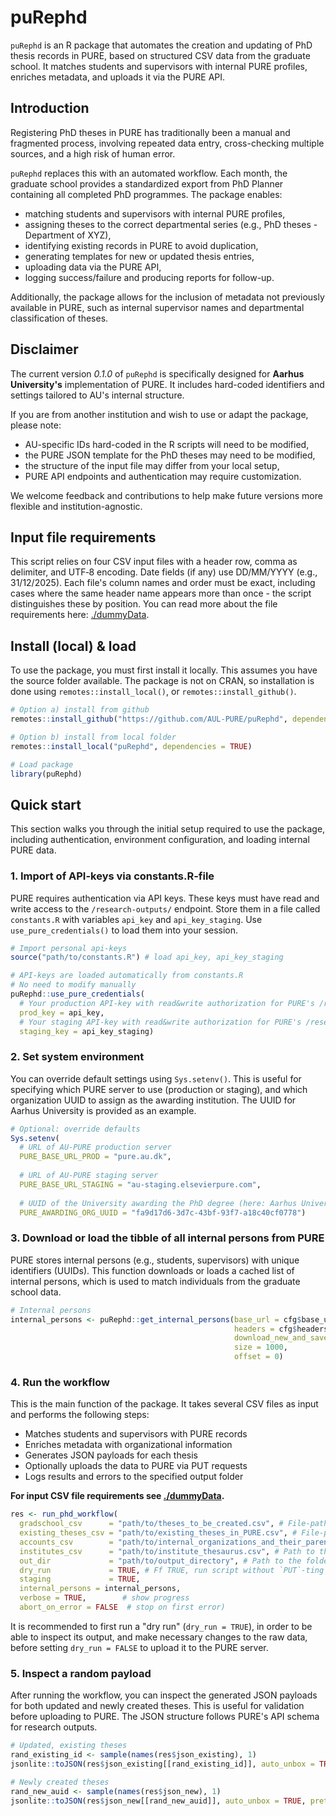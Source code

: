 # puRephd

`puRephd` is an R package that automates the creation and updating of PhD thesis records in PURE, based on structured CSV data from the graduate school. It matches students and supervisors with internal PURE profiles, enriches metadata, and uploads it via the PURE API.


## Introduction

Registering PhD theses in PURE has traditionally been a manual and fragmented process, involving repeated data entry, cross-checking multiple sources, and a high risk of human error.

`puRephd` replaces this with an automated workflow. Each month, the graduate school provides a standardized export from PhD Planner containing all completed PhD programmes. The package enables:

- matching students and supervisors with internal PURE profiles,
- assigning theses to the correct departmental series (e.g., PhD theses - Department of XYZ),
- identifying existing records in PURE to avoid duplication,
- generating templates for new or updated thesis entries,
- uploading data via the PURE API,
- logging success/failure and producing reports for follow-up.

Additionally, the package allows for the inclusion of metadata not previously available in PURE, such as internal supervisor names and departmental classification of theses.


## Disclaimer

The current version _0.1.0_ of `puRephd` is specifically designed for __Aarhus University's__ implementation of PURE. It includes hard-coded identifiers and settings tailored to AU's internal structure.

If you are from another institution and wish to use or adapt the package, please note:

- AU-specific IDs hard-coded in the R scripts will need to be modified,
- the PURE JSON template for the PhD theses may need to be modified,
- the structure of the input file may differ from your local setup,
- PURE API endpoints and authentication may require customization.

We welcome feedback and contributions to help make future versions more flexible and institution-agnostic.


## Input file requirements

This script relies on four CSV input files with a header row, comma as delimiter, and UTF‑8 encoding. Date fields (if any) use DD/MM/YYYY (e.g., 31/12/2025). Each file's column names and order must be exact, including cases where the same header name appears more than once - the script distinguishes these by position. You can read more about the file requirements here: [./dummyData](dummyData/).


## Install (local) & load

To use the package, you must first install it locally. This assumes you have the source folder available. The package is not on CRAN, so installation is done using `remotes::install_local()`, or `remotes::install_github()`.

```r
# Option a) install from github
remotes::install_github("https://github.com/AUL-PURE/puRephd", dependencies = TRUE)

# Option b) install from local folder
remotes::install_local("puRephd", dependencies = TRUE)

# Load package
library(puRephd)
```


## Quick start

This section walks you through the initial setup required to use the package, including authentication, environment configuration, and loading internal PURE data.

### 1. Import of API-keys via constants.R-file

PURE requires authentication via API keys. These keys must have read and write access to the `/research-outputs/` endpoint. Store them in a file called `constants.R` with variables `api_key` and `api_key_staging`. Use `use_pure_credentials()` to load them into your session.

```r
# Import personal api-keys
source("path/to/constants.R") # load api_key, api_key_staging

# API-keys are loaded automatically from constants.R
# No need to modify manually
puRephd::use_pure_credentials(
  # Your production API-key with read&write authorization for PURE's /research-outputs/
  prod_key = api_key, 
  # Your staging API-key with read&write authorization for PURE's /research-outputs/
  staging_key = api_key_staging)
```

### 2. Set system environment

You can override default settings using `Sys.setenv()`. This is useful for specifying which PURE server to use (production or staging), and which organization UUID to assign as the awarding institution. The UUID for Aarhus University is provided as an example.

```r
# Optional: override defaults
Sys.setenv(
  # URL of AU-PURE production server
  PURE_BASE_URL_PROD = "pure.au.dk", 
  
  # URL of AU-PURE staging server
  PURE_BASE_URL_STAGING = "au-staging.elsevierpure.com", 
  
  # UUID of the University awarding the PhD degree (here: Aarhus University, AU)
  PURE_AWARDING_ORG_UUID = "fa9d17d6-3d7c-43bf-93f7-a18c40cf0778") 
```

### 3. Download or load the tibble of all internal persons from PURE

PURE stores internal persons (e.g., students, supervisors) with unique identifiers (UUIDs). This function downloads or loads a cached list of internal persons, which is used to match individuals from the graduate school data.

```r
# Internal persons
internal_persons <- puRephd::get_internal_persons(base_url = cfg$base_url, 
                                                  headers = cfg$headers, 
                                                  download_new_and_save = FALSE, # set to false, if you've run it with TRUE before and the .RDS-file exists in your ./1_data/ folder
                                                  size = 1000,
                                                  offset = 0)
```
### 4. Run the workflow

This is the main function of the package. It takes several CSV files as input and performs the following steps:

- Matches students and supervisors with PURE records
- Enriches metadata with organizational information
- Generates JSON payloads for each thesis
- Optionally uploads the data to PURE via PUT requests
- Logs results and errors to the specified output folder

**For input CSV file requirements see [./dummyData](dummyData/).**

```r
res <- run_phd_workflow(
  gradschool_csv      = "path/to/theses_to_be_created.csv", # File-path to the .csv file (UTF-8 encoded) provided by the graduate school with all newly awarded PhD titles.
  existing_theses_csv = "path/to/existing_theses_in_PURE.csv", # File-path to the .csv file from a PURE-report listing all existing PhD theses in PURE together with their UUIDs.
  accounts_csv        = "path/to/internal_organizations_and_their_parents.csv", # Path to CSV-file linking internal organizations and their parent organizations.
  institutes_csv      = "path/to/institute_thesaurus.csv", # Path to thesaurus file linking internal organizations with organization names as provided by the graduate school.
  out_dir             = "path/to/output_directory", # Path to the folder, where the logging-files, etc. of this project should be stored. Will be created, if non-existing.
  dry_run             = TRUE, # Ff TRUE, run script without `PUT`-ting theses to PURE.
  staging             = TRUE,
  internal_persons = internal_persons,
  verbose = TRUE,        # show progress
  abort_on_error = FALSE  # stop on first error)
```

It is recommended to first run a "dry run" (`dry_run = TRUE`), in order to be able to inspect its output, and make necessary changes to the raw data, before setting `dry_run = FALSE` to upload it to the PURE server.

### 5. Inspect a random payload


After running the workflow, you can inspect the generated JSON payloads for both updated and newly created theses. This is useful for validation before uploading to PURE. The JSON structure follows PURE's API schema for research outputs.

```r
# Updated, existing theses
rand_existing_id <- sample(names(res$json_existing), 1)
jsonlite::toJSON(res$json_existing[[rand_existing_id]], auto_unbox = TRUE, pretty = TRUE)

# Newly created theses
rand_new_auid <- sample(names(res$json_new), 1)
jsonlite::toJSON(res$json_new[[rand_new_auid]], auto_unbox = TRUE, pretty = TRUE)

```








